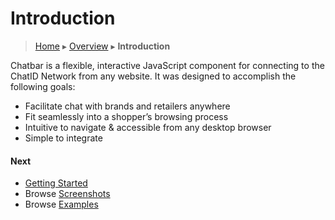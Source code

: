 Introduction
============

> [Home](index.md) ▸ [Overview](index.md#Overview) ▸ **Introduction**

Chatbar is a flexible, interactive JavaScript component for connecting to the ChatID
Network from any website. It was designed to accomplish the following goals:

* Facilitate chat with brands and retailers anywhere
* Fit seamlessly into a shopper’s browsing process
* Intuitive to navigate & accessible from any desktop browser
* Simple to integrate

#### Next

* [Getting Started](getting-started.md)
* Browse [Screenshots](screenshots.md)
* Browse [Examples](demos.md)

